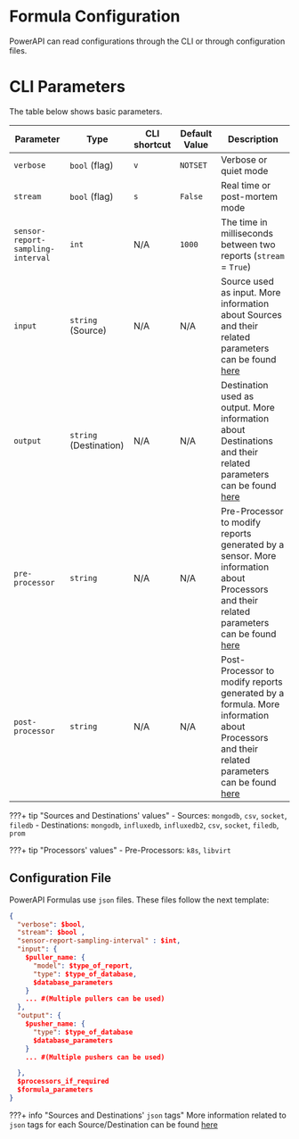# Formula Configuration

PowerAPI can read configurations through the CLI or through configuration files.

# CLI Parameters

The table below shows basic parameters.

| Parameter    | Type                  | CLI shortcut  | Default Value                        | Description                          |
| ------------ | -----                 | ------------- | -------------                        | ------------------------------------ |
| `verbose`                            | `bool` (flag)               | `v`           |`NOTSET`                              | Verbose or quiet mode                |
| `stream`                             | `bool` (flag)  | `s`           |`False`                               | Real time or post-mortem mode         |
| `sensor-report-sampling-interval`    | `int`         | N/A           | `1000`                                 | The time in milliseconds between two reports (`stream` = `True`) |
| `input`     | `string` (Source)      | N/A | N/A     | Source used as input. More information about Sources and their related parameters can be found [here](../database/sources_destinations.md)|
| `output`     | `string` (Destination)| N/A | N/A            | Destination used as output. More information about Destinations and their related parameters can be found [here](../database/sources_destinations.md)|
| `pre-processor`     | `string` | N/A | N/A            | Pre-Processor to modify reports generated by a sensor. More information about Processors and their related parameters can be found [here](../processors/processors.md) |
| `post-processor`     | `string` | N/A | N/A            | Post-Processor to modify reports generated by a formula. More information about Processors and their related parameters can be found [here](../processors/processors.md) |

???+ tip "Sources and Destinations' values"
    - Sources: `mongodb`, `csv`, `socket`, `filedb`
    - Destinations: `mongodb`, `influxedb`, `influxedb2`, `csv`, `socket`, `filedb`, `prom`

???+ tip "Processors' values"
    - Pre-Processors: `k8s`, `libvirt`

## Configuration File

PowerAPI Formulas use `json` files. These files follow the next template:

```json
{
  "verbose": $bool,
  "stream": $bool ,
  "sensor-report-sampling-interval" : $int,
  "input": {
    $puller_name: {
      "model": $type_of_report,
      "type": $type_of_database,
      $database_parameters
    }
    ... #(Multiple pullers can be used)
  },
  "output": {
    $pusher_name: {
      "type": $type_of_database
      $database_parameters
    }
    ... #(Multiple pushers can be used)

  },
  $processors_if_required
  $formula_parameters
}
```
???+ info "Sources and Destinations' `json` tags"
    More information related to `json` tags for each Source/Destination can be found [here](../database/sources_destinations.md)
